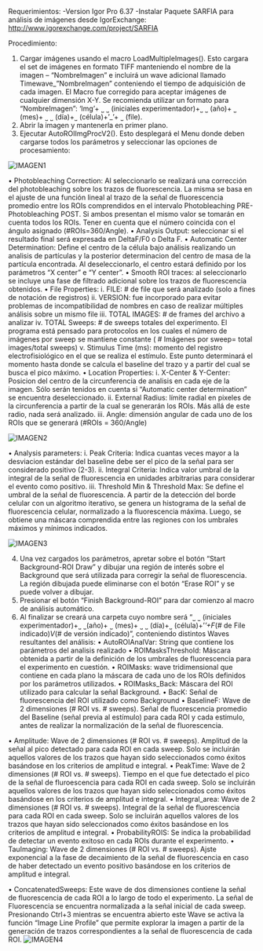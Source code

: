 Requerimientos: 
-Version Igor Pro 6.37
-Instalar Paquete SARFIA para análisis de imágenes desde IgorExchange: http://www.igorexchange.com/project/SARFIA

Procedimiento: 
1.	Cargar imágenes usando el macro LoadMultipleImages(). Esto cargara el set de imágenes en formato TIFF manteniendo el nombre de la imagen – “NombreImagen”  e incluirá un wave adicional llamado Timewave_”NombreImagen” conteniendo el tiempo de adquisición de cada imagen. El Macro fue corregido para aceptar imágenes de cualquier dimensión X-Y. Se recomienda utilizar un formato para “NombreImagen”: ‘Img’+ ˽ ˽ (iniciales experimentador)+˽ ˽ (año)+ ˽ (mes)+ ˽ ˽ (día)+˽ (célula)+’_’+ ˽ (file).
2.	Abrir la imagen y mantenerla en primer plano.
3.	Ejecutar AutoROIImgProcV2(). Esto desplegará el Menu donde deben cargarse todos los parámetros y seleccionar las opciones de procesamiento:

![IMAGEN1](https://github.com/mjmoglie/MACROS-IGOR/blob/master/IMAGENES/MENU.png)
 
•	Photobleaching Correction: Al seleccionarlo se realizará una corrección del photobleaching sobre los trazos de fluorescencia. La misma se basa en el ajuste de una función lineal al trazo de la señal de fluorescencia promedio entre los ROIs comprendidos en el intervalo Photobleaching PRE- Photobleaching POST. Si ambos presentan el mismo valor se tomarán en cuenta todos los ROIs. Tener en cuenta que el número coincida con el ángulo asignado (#ROIs=360/Angle).
•	Analysis Output: seleccionar si el resultado final será expresada en DeltaF/F0 o Delta F.
•	Automatic Center Determination: Define el centro de la célula bajo análisis realizando un analisis de partículas y la posterior determinacion del centro de masa de la partícula encontrada. Al deseleccionarlo, el centro estará definido por los parámetros “X center” e “Y center”. 
•	Smooth ROI traces: al seleccionarlo se incluye una fase de filtrado adicional sobre los trazos de fluorescencia obtenidos.
•	File Properties: 
i.	FILE: # de file que será analizado (solo a fines de notación de registros)
ii.	VERSION: fue incorporado para evitar problemas de incompatibilidad de nombres en caso de realizar múltiples análisis sobre un mismo file
iii.	TOTAL IMAGES: # de frames del archivo a analizar
iv.	TOTAL Sweeps: # de sweeps totales del experimento. El programa está pensado para protocolos en los cuales el número de imágenes por sweep se mantiene constante ( # Imágenes por sweep= total images/total sweeps)
v.	Stimulus Time (ms): momento del registro electrofisiológico en el que se realiza el estímulo. Este punto determinará el momento hasta donde se calcula el baseline del trazo y a partir del cual se busca el pico máximo. 
•	Location Properties: 
i.	X-Center & Y-Center: Posicion del centro de la circunferencia de analisis en cada eje de la imagen. Sólo serán tenidos en cuenta si “Automatic center determination” se encuentra deseleccionado. 
ii.	External Radius: límite radial en pixeles de la circunferencia a partir de la cual se generarán los ROIs. Más allá de este radio, nada será analizado.
iii.	Angle: dimensión angular de  cada uno de los ROIs que se generará (#ROIs = 360/Angle)

![IMAGEN2](https://github.com/mjmoglie/MACROS-IGOR/blob/master/IMAGENES/Dise%C3%B1o%20ROI.png)

•	Analysis parameters: 
i.	Peak Criteria: Indica cuantas veces mayor a la desviacion estándar del baseline debe ser el pico de la señal para ser considerado positivo (2-3).
ii.	Integral Criteria: Indica valor umbral de la integral de la señal de fluorescencia en unidades arbitrarias para considerar el evento como positivo.
iii.	Threshold Min & Threshold Max: Se define el umbral de la señal de fluorescencia. A partir de la detección del borde celular con un algoritmo iterativo, se genera un histograma de la señal de fluorescencia celular, normalizado a la fluorescencia máxima. Luego, se obtiene una máscara comprendida entre las regiones con los umbrales máximos y mínimos indicados.  
 
 ![IMAGEN3](https://github.com/mjmoglie/MACROS-IGOR/blob/master/IMAGENES/Dise%C3%B1o%20ROI%20y%20MASCARA.png)

4.	Una vez cargados los parámetros, apretar sobre el botón “Start Background-ROI Draw” y dibujar una región de interés sobre el Background que será utilizada para corregir la señal de fluorescencia. La región dibujada puede eliminarse con el botón “Erase ROI” y se puede volver a dibujar. 
5.	Presionar el botón “Finish Background-ROI” para dar comienzo al macro de análisis automático.
6.	Al finalizar se creará una carpeta cuyo nombre será “˽ ˽ (iniciales experimentador)+˽ ˽(año)+ ˽ (mes)+ ˽ ˽ (día)+˽ (célula)+’_’+F_(# de File indicado)_V_(# de versión indicado)”, conteniendo distintos Waves resultantes del análisis: 
•	AutoROIAnalVar: String que contiene los parámetros del analisis realizado
•	ROIMasksThreshold: Máscara obtenida a partir de la definición de los umbrales de fluorescencia para el experimento en cuestión. 
•	ROIMasks: wave tridimensional que contiene en cada plano la máscara de cada uno de los ROIs definidos por los parámetros utilizados.
•	ROIMasks_Back: Máscara del ROI utilizado para calcular la señal Background. 
•	BacK: Señal de fluorescencia del ROI utilizado como Background
•	BaselineF: Wave de 2 dimensiones (# ROI vs. # sweeps). Señal de fluorescencia promedio del Baseline (señal previa al estímulo) para cada ROI y cada estimulo, antes de realizar la normalización de la señal de fluorescencia. 

•	Amplitude: Wave de 2 dimensiones (# ROI vs. # sweeps). Amplitud de la señal al pico detectado para cada ROI en cada sweep. Solo se incluirán aquellos valores de los trazos que hayan sido seleccionados como éxitos basándose en los criterios de amplitud e integral. 
•	PeakTime: Wave de 2 dimensiones (# ROI vs. # sweeps).  Tiempo en el que fue detectado el pico de la señal de fluroescencia para cada ROI en cada sweep. Solo se incluirán aquellos valores de los trazos que hayan sido seleccionados como éxitos basándose en los criterios de amplitud e integral. 
•	Integral_area: Wave de 2 dimensiones (# ROI vs. # sweeps). Integral de la señal de fluorescencia para cada ROI en cada sweep. Solo se incluirán aquellos valores de los trazos que hayan sido seleccionados como éxitos basándose en los criterios de amplitud e integral. 
•	ProbabilityROIS: Se indica la probabilidad de detectar un evento exitoso en cada ROIs durante el experimento. 
•	TauImaging: Wave de 2 dimensiones (# ROI vs. # sweeps).  Ajste exponencial a la fase de decaimiento de la señal de fluorescencia en caso de haber detectado un evento positivo basándose en los criterios de amplitud e integral.

•	ConcatenatedSweeps: Este wave de dos dimensiones contiene la señal de fluorescencia de cada ROI a lo largo de todo el experimento. La señal de Fluorescencia se encuentra normalizada a la señal inicial de cada sweep. Presionando Ctrl+3 mientras se encuentra abierto este Wave se activa la función “Image Line Profile” que permite explorar la imagen a partir de la generación de trazos correspondientes a la señal de fluorescencia de cada ROI.
![IMAGEN4](https://github.com/mjmoglie/MACROS-IGOR/blob/master/IMAGENES/CONCATENADO%20DE%20ROIS.png)
 

